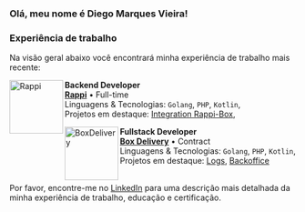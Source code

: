 <!--
### Bem-vindo ao meu perfil 👋

**didiegovieira/didiegovieira** is a ✨ _special_ ✨ repository because its `README.md` (this file) appears on your GitHub profile.

Here are some ideas to get you started:

- 🔭 I’m currently working on ...
- 🌱 I’m currently learning ...
- 👯 I’m looking to collaborate on ...
- 🤔 I’m looking for help with ...
- 💬 Ask me about ...
- 📫 How to reach me: ...
- 😄 Pronouns: ...
- ⚡ Fun fact: ...

![snake gif](https://github.com/didiegovieira/didiegovieira/blob/output/github-contribution-grid-snake.svg)
-->

### Olá, meu nome é Diego Marques Vieira!
### Experiência de trabalho

Na visão geral abaixo você encontrará minha experiência de trabalho mais recente:

[<img align="left" height="94px" width="94px" alt="Rappi" src="https://encrypted-tbn0.gstatic.com/images?q=tbn:ANd9GcQBMXiapJO3bOHBmBO-BV8tc0VMYeuuMo7isab6h8lOiA&s"/>](https://www.rappi.com.br/)

**Backend Developer** \
[**Rappi**](https://www.rappi.com.br/) • Full-time \
Linguagens & Tecnologias: `Golang`, `PHP`, `Kotlin`,\
Projetos em destaque: [Integration Rappi-Box](),
<br/>

[<img align="left" height="94px" width="94px" alt="BoxDelivery" src="https://encrypted-tbn0.gstatic.com/images?q=tbn:ANd9GcTL7ECrspq4nFDMvczN4Bun2F-6QdrMVsihFsRKPou79Q&s"/>](https://boxdelivery.com.br/)

**Fullstack Developer** \
[**Box Delivery**](https://boxdelivery.com.br/) • Contract \
Linguagens & Tecnologias: `Golang`, `PHP`, `Kotlin`,\
Projetos em destaque: [Logs](), [Backoffice]()
<br/>
<br/>

Por favor, encontre-me no [LinkedIn](https://www.linkedin.com/in/didiegovieira/) para uma descrição mais detalhada da minha experiência de trabalho, educação e certificação.
